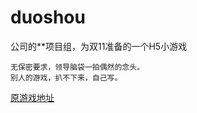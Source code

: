 # duoshou
公司的**项目组，为双11准备的一个H5小游戏

    无保密要求，领导脑袋一拍偶然的念头。
    别人的游戏，扒不下来，自己写。

[原游戏地址](http://m.wx.233.com/activity/home/duoshou)